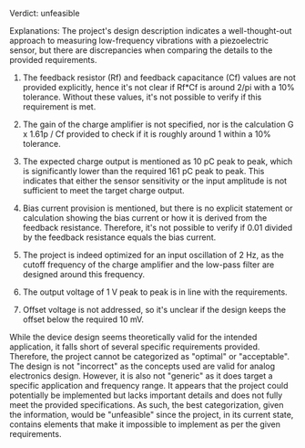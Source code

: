 Verdict: unfeasible

Explanations: 
The project's design description indicates a well-thought-out approach to measuring low-frequency vibrations with a piezoelectric sensor, but there are discrepancies when comparing the details to the provided requirements.

1. The feedback resistor (Rf) and feedback capacitance (Cf) values are not provided explicitly, hence it's not clear if Rf*Cf is around 2/pi with a 10% tolerance. Without these values, it's not possible to verify if this requirement is met.

2. The gain of the charge amplifier is not specified, nor is the calculation G x 1.61p / Cf provided to check if it is roughly around 1 within a 10% tolerance.

3. The expected charge output is mentioned as 10 pC peak to peak, which is significantly lower than the required 161 pC peak to peak. This indicates that either the sensor sensitivity or the input amplitude is not sufficient to meet the target charge output.

4. Bias current provision is mentioned, but there is no explicit statement or calculation showing the bias current or how it is derived from the feedback resistance. Therefore, it's not possible to verify if 0.01 divided by the feedback resistance equals the bias current.

5. The project is indeed optimized for an input oscillation of 2 Hz, as the cutoff frequency of the charge amplifier and the low-pass filter are designed around this frequency.

6. The output voltage of 1 V peak to peak is in line with the requirements.

7. Offset voltage is not addressed, so it's unclear if the design keeps the offset below the required 10 mV.

While the device design seems theoretically valid for the intended application, it falls short of several specific requirements provided. Therefore, the project cannot be categorized as "optimal" or "acceptable". The design is not "incorrect" as the concepts used are valid for analog electronics design. However, it is also not "generic" as it does target a specific application and frequency range. It appears that the project could potentially be implemented but lacks important details and does not fully meet the provided specifications. As such, the best categorization, given the information, would be "unfeasible" since the project, in its current state, contains elements that make it impossible to implement as per the given requirements.